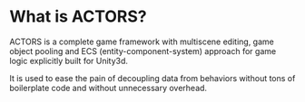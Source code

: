 # What is ACTORS? 
ACTORS is a complete game framework with multiscene editing, game object pooling and ECS (entity-component-system) approach for game logic explicitly built for Unity3d.

It is used to ease the pain of decoupling data from behaviors without tons of boilerplate code and without unnecessary overhead.